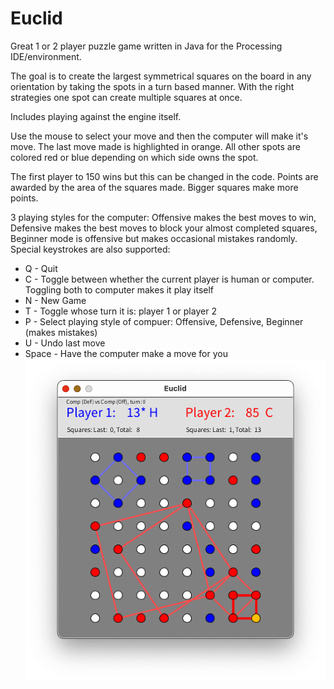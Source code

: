 # Euclid
Great 1 or 2 player puzzle game written in Java for the Processing IDE/environment.

The goal is to create the largest symmetrical squares on the board in any orientation by taking the spots in a turn based manner. With the right strategies one spot can create multiple squares at once. 

Includes playing against the engine itself.

Use the mouse to select your move and then the computer will make it's move. The last move made is highlighted in orange. All other spots are colored red or blue depending on which side owns the spot.

The first player to 150 wins but this can be changed in the code. Points are awarded by the area of the squares made. Bigger squares make more points.

3 playing styles for the computer: Offensive makes the best moves to win, Defensive makes the best moves to block your almost completed squares, Beginner mode is offensive but makes occasional mistakes randomly.
Special keystrokes are also supported:
 * Q - Quit
 * C - Toggle between whether the current player is human or computer. 
    Toggling both to computer makes it play itself
 * N - New Game
 * T - Toggle whose turn it is: player 1 or player 2
 * P - Select playing style of compuer: Offensive, Defensive, Beginner (makes mistakes)
 * U - Undo last move
 * Space - Have the computer make a move for you
![game board](EuclidGameBoard.png)


